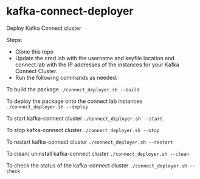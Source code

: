 # kafka-connect-deployer
Deploy Kafka Connect cluster

Steps: 
- Clone this repo
- Update the cred.lab with the username and keyfile location and connect.lab with the IP addresses of the instances for your Kafka Connect Cluster. 
- Run the following commands as needed: 

To build the package 
 `./connect_deployer.sh --build ` 
 
To deploy the package onto the connect lab instances
 `./connect_deployer.sh --deploy ` 
 
To start kafka-connect cluster
 `./connect_deployer.sh --start ` 
 
To stop kafka-connect cluster
 `./connect_deployer.sh --stop `
 
To restart kafka-connect cluster
 `./connect_deployer.sh --restart ` 
 
To clean/ uninstall kafka-connect cluster
 `./connect_deployer.sh --clean `  

To check the status of the kafka-connect cluster
 `./connect_deployer.sh --check `
 
